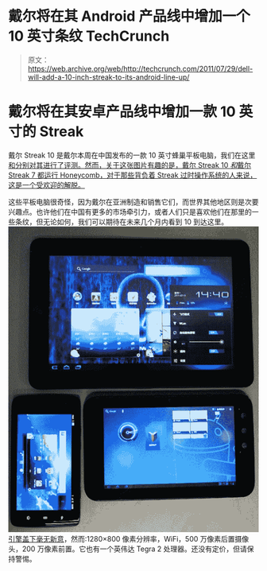 # 戴尔将在其 Android 产品线中增加一个 10 英寸条纹 TechCrunch

> 原文：<https://web.archive.org/web/http://techcrunch.com/2011/07/29/dell-will-add-a-10-inch-streak-to-its-android-line-up/>

# 戴尔将在其安卓产品线中增加一款 10 英寸的 Streak

戴尔 Streak 10 是戴尔本周在中国发布的一款 10 英寸蜂巢平板电脑，我们在这里[和](https://web.archive.org/web/20230204191807/https://techcrunch.com/2011/01/31/review-dell-streak-7/)[分别对其进行了评测。然而，关于这张图片有趣的是，戴尔 Streak 10 *和*戴尔 Streak 7 都运行 Honeycomb，对于那些背负着 Streak 过时操作系统的人来说，这是一个受欢迎的解脱。](https://web.archive.org/web/20230204191807/https://techcrunch.com/2010/07/28/review-dell-streak/)

这些平板电脑很奇怪，因为戴尔在亚洲制造和销售它们，而世界其他地区则是次要兴趣点。也许他们在中国有更多的市场牵引力，或者人们只是喜欢他们在那里的一些条纹，但无论如何，我们可以期待在未来几个月内看到 10 到达这里。
![](img/d3f4dc3e6c5bf4f5a1b877bba44f65e6.png)
[引擎盖下毫无新意](https://web.archive.org/web/20230204191807/http://www.unwiredview.com/2011/07/28/dell-streak-10-pro-poses-next-to-the-streak-7-and-streak-5/)，然而:1280×800 像素分辨率，WiFi，500 万像素后置摄像头，200 万像素前置。它也有一个英伟达 Tegra 2 处理器。还没有定价，但请保持警惕。